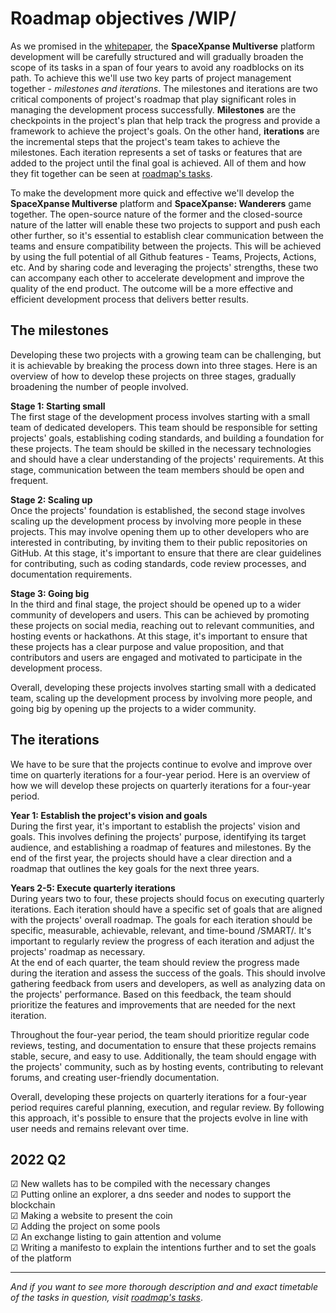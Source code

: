 # Roadmap objectives /WIP/
As we promised in the [whitepaper](https://github.com/SpaceXpanse/Whitepaper), the **SpaceXpanse Multiverse** platform development will be carefully structured and will gradually broaden the scope of its tasks in a span of four years to avoid any roadblocks on its path. To achieve this we'll use two key parts of project management together - *milestones and iterations*. The milestones and iterations are two critical components of project's roadmap that play significant roles in managing the development process successfully. **Milestones** are the checkpoints in the project's plan that help track the progress and provide a framework to achieve the project's goals. On the other hand, **iterations** are the incremental steps that the project's team takes to achieve the milestones. Each iteration represents a set of tasks or features that are added to the project until the final goal is achieved.  All of them and how they fit together can be seen at [roadmap's tasks](https://github.com/orgs/SpaceXpanse/projects/28).

To make the development more quick and effective we'll develop the **SpaceXpanse Multiverse** platform and **SpaceXpanse: Wanderers** game together. The open-source nature of the former and the closed-source nature of the latter will enable these two projects to support and push each other further, so it's essential to establish clear communication between the teams and ensure compatibility between the projects. This will be achieved by using the full potential of all Github features - Teams, Projects, Actions, etc. And by sharing code and leveraging the projects' strengths, these two can accompany each other to accelerate development and improve the quality of the end product. The outcome will be a more effective and efficient development process that delivers better results.

## The milestones
Developing these two projects with a growing team can be challenging, but it is achievable by breaking the process down into three stages. Here is an overview of how to develop these projects on three stages, gradually broadening the number of people involved.  

**Stage 1: Starting small**  
The first stage of the development process involves starting with a small team of dedicated developers. This team should be responsible for setting projects' goals, establishing coding standards, and building a foundation for these projects. The team should be skilled in the necessary technologies and should have a clear understanding of the projects' requirements. At this stage, communication between the team members should be open and frequent.

**Stage 2: Scaling up**  
Once the projects' foundation is established, the second stage involves scaling up the development process by involving more people in these projects. This may involve opening them up to other developers who are interested in contributing, by inviting them to their public repositories on GitHub. At this stage, it's important to ensure that there are clear guidelines for contributing, such as coding standards, code review processes, and documentation requirements.

**Stage 3: Going big**  
In the third and final stage, the project should be opened up to a wider community of developers and users. This can be achieved by promoting these projects on social media, reaching out to relevant communities, and hosting events or hackathons. At this stage, it's important to ensure that these projects has a clear purpose and value proposition, and that contributors and users are engaged and motivated to participate in the development process.

Overall, developing these projects involves starting small with a dedicated team, scaling up the development process by involving more people, and going big by opening up the projects to a wider community. 

## The iterations
We have to be sure that the projects continue to evolve and improve over time on quarterly iterations for a four-year period. Here is an overview of how we will develop these projects on quarterly iterations for a four-year period.

**Year 1: Establish the project's vision and goals**  
During the first year, it's important to establish the projects' vision and goals. This involves defining the projects' purpose, identifying its target audience, and establishing a roadmap of features and milestones. By the end of the first year, the projects should have a clear direction and a roadmap that outlines the key goals for the next three years.

**Years 2-5: Execute quarterly iterations**  
During years two to four, these projects should focus on executing quarterly iterations. Each iteration should have a specific set of goals that are aligned with the projects' overall roadmap. The goals for each iteration should be specific, measurable, achievable, relevant, and time-bound /SMART/. It's important to regularly review the progress of each iteration and adjust the projects' roadmap as necessary.  
At the end of each quarter, the team should review the progress made during the iteration and assess the success of the goals. This should involve gathering feedback from users and developers, as well as analyzing data on the projects' performance. Based on this feedback, the team should prioritize the features and improvements that are needed for the next iteration.

Throughout the four-year period, the team should prioritize regular code reviews, testing, and documentation to ensure that these projects remains stable, secure, and easy to use. Additionally, the team should engage with the projects' community, such as by hosting events, contributing to relevant forums, and creating user-friendly documentation.

Overall, developing these projects on quarterly iterations for a four-year period requires careful planning, execution, and regular review. By following this approach, it's possible to ensure that the projects evolve in line with user needs and remains relevant over time.

## 2022 Q2  
☑ New wallets has to be compiled with the necessary changes  
☑ Putting online an explorer, a dns seeder and nodes to support the blockchain  
☑ Making a website to present the coin  
☑ Adding the project on some pools  
☑ An exchange listing to gain attention and volume  
☑ Writing a manifesto to explain the intentions further and to set the goals of the platform   
<!--   
## 2022 Q3  
☑ Making a website for the platform and the game  
☑ Writing Whitepaper to explain the platform deeper  
☐ Putting online Minimum Viable Product /MVP/ to visualize the ideas    
☑ Starting a marketing campaign to promote the projects further    
☐ SpaceXpanse ID Release    
☐ SpaceXpanse Interface Layer Release         
☐ Complete the initial project's documentation    
    
## 2022 Q4  
☐ Writing Yellowpaper with technical information to explain it in details   
☐ Adding Docker files to the source to make starting nodes in containers possible  
☑ Pre-alpha version of SpaceXpanse Metaverse Simulator  
☐ Closed alpha version of the SpaceXpanse: Wanderers  
   
## 2023 Q1  
☐ Consulting with an attorney office with experience in Crypto    
☐ Mobile wallet    
    
## 2023 Q2   
☐ Beta version of SpaceXpanse Metaverse Simulator   
☐ Source code audit by a third-party entity    
☐ Official launch of the projects    
    
## 2023 Q3    
☐ Blockchain Decentralized DNS Release  
  
## 2023 Q4    
☐ Open Beta version of SpaceXpanse: Wanderers  

## 2024 Q1    
☐ Other /TBA/

## 2024 Q2    
☐ Other /TBA/

## 2024 Q3    
☐ Other /TBA/

## 2024 Q4    
☐ Other /TBA/
-->
----
*And if you want to see more thorough description and and exact timetable of the tasks in question, visit [roadmap's tasks](https://github.com/orgs/SpaceXpanse/projects/28)*.
